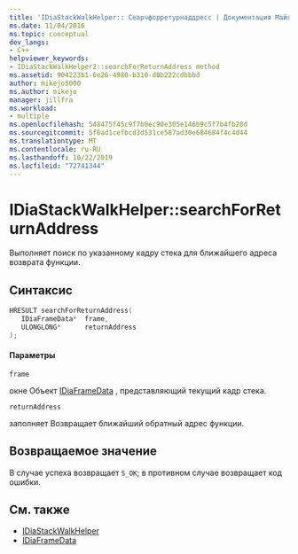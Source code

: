 ```yaml
---
title: 'IDiaStackWalkHelper:: Сеарчфорретурнаддресс | Документация Майкрософт'
ms.date: 11/04/2016
ms.topic: conceptual
dev_langs:
- C++
helpviewer_keywords:
- IDiaStackWalkHelper2::searchForReturnAddress method
ms.assetid: 904223b1-6e26-4980-b310-d0b222cdbbbd
author: mikejo5000
ms.author: mikejo
manager: jillfra
ms.workload:
- multiple
ms.openlocfilehash: 548475f45c9f7b0ec90e305e146b9c5f7b4fb20d
ms.sourcegitcommit: 5f6ad1cefbcd3d531ce587ad30e684684f4c4d44
ms.translationtype: MT
ms.contentlocale: ru-RU
ms.lasthandoff: 10/22/2019
ms.locfileid: "72741344"
---
```

# <a name="idiastackwalkhelpersearchforreturnaddress"></a>IDiaStackWalkHelper::searchForReturnAddress
Выполняет поиск по указанному кадру стека для ближайшего адреса возврата функции.

## <a name="syntax"></a>Синтаксис

```C++
HRESULT searchForReturnAddress( 
   IDiaFrameData*  frame,
   ULONGLONG*      returnAddress
);
```

#### <a name="parameters"></a>Параметры
 `frame`

окне Объект [IDiaFrameData](../../debugger/debug-interface-access/idiaframedata.md) , представляющий текущий кадр стека.

 `returnAddress`

заполняет Возвращает ближайший обратный адрес функции.

## <a name="return-value"></a>Возвращаемое значение
 В случае успеха возвращает `S_OK`; в противном случае возвращает код ошибки.

## <a name="see-also"></a>См. также
- [IDiaStackWalkHelper](../../debugger/debug-interface-access/idiastackwalkhelper.md)
- [IDiaFrameData](../../debugger/debug-interface-access/idiaframedata.md)